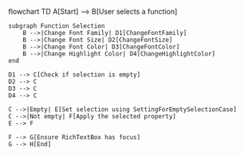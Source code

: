 flowchart TD
    A[Start] --> B[User selects a function]

    subgraph Function Selection
        B -->|Change Font Family| D1[ChangeFontFamily]
        B -->|Change Font Size| D2[ChangeFontSize]
        B -->|Change Font Color| D3[ChangeFontColor]
        B -->|Change Highlight Color| D4[ChangeHighlightColor]
    end

    D1 --> C[Check if selection is empty]
    D2 --> C
    D3 --> C
    D4 --> C

    C -->|Empty| E[Set selection using SettingForEmptySelectionCase]
    C -->|Not empty| F[Apply the selected property]
    E --> F

    F --> G[Ensure RichTextBox has focus]
    G --> H[End]
